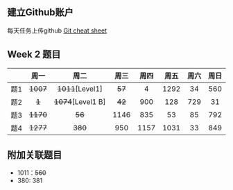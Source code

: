## 建立Github账户

每天任务上传github [Git cheat sheet](https://education.github.com/git-cheat-sheet-education.pdf)

## Week 2 题目
|       | 周一    | 周二    |  周三 |   周四 |   周五 | 周六 |  周日 |
| :----:| :----: | :----: |:----: |:----: |:----: |:----:|:----: |
| 题1   |  ~~1007~~   | ~~1011~~[Level1]  | ~~57~~    |  4    |  1292  | 34   | 560  | 
| 题2   |  ~~1~~   | ~~1074~~[Level1 B]  | ~~42~~   |  900   |  128  | 729   | 31  | 
| 题3   |  ~~1170~~   | ~~56~~  | 1146    |  835    |  53  | 85   | 792  | 
| 题4   |  ~~1277~~   | ~~380~~  | 950    |  1157    |  1031  | 33   | 849  | 

## 附加关联题目

- 1011：~~560~~
- 380: 381
